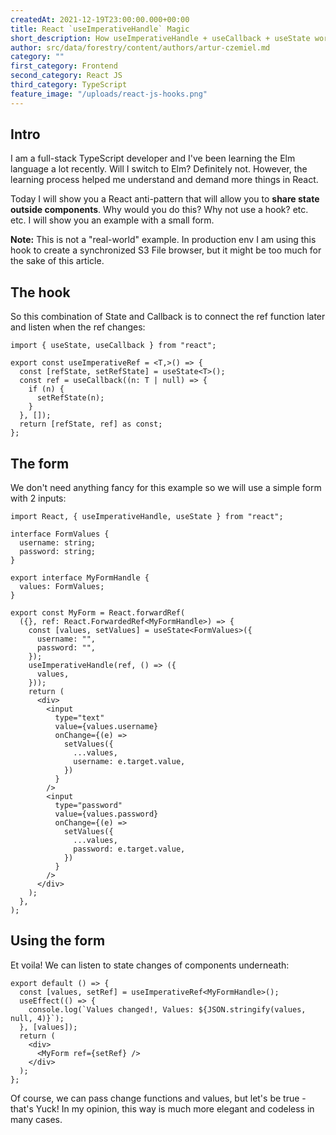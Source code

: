 ```yaml
---
createdAt: 2021-12-19T23:00:00.000+00:00
title: React `useImperativeHandle` Magic
short_description: How useImperativeHandle + useCallback + useState works together.
author: src/data/forestry/content/authors/artur-czemiel.md
category: ""
first_category: Frontend
second_category: React JS
third_category: TypeScript
feature_image: "/uploads/react-js-hooks.png"
---
```


## Intro

I am a full-stack TypeScript developer and I've been learning the Elm language a lot recently. Will I switch to Elm? Definitely not. However, the learning process helped me understand and demand more things in React.

Today I will show you a React anti-pattern that will allow you to **share state outside components**. Why would you do this? Why not use a hook? etc. etc. I will show you an example with a small form.

**Note:** This is not a "real-world" example. In production env I am using this hook to create a synchronized S3 File browser, but it might be too much for the sake of this article.

## The hook

So this combination of State and Callback is to connect the ref function later and listen when the ref changes:

```tsx
import { useState, useCallback } from "react";

export const useImperativeRef = <T,>() => {
  const [refState, setRefState] = useState<T>();
  const ref = useCallback((n: T | null) => {
    if (n) {
      setRefState(n);
    }
  }, []);
  return [refState, ref] as const;
};
```

## The form

We don't need anything fancy for this example so we will use a simple form with 2 inputs:

```tsx
import React, { useImperativeHandle, useState } from "react";

interface FormValues {
  username: string;
  password: string;
}

export interface MyFormHandle {
  values: FormValues;
}

export const MyForm = React.forwardRef(
  ({}, ref: React.ForwardedRef<MyFormHandle>) => {
    const [values, setValues] = useState<FormValues>({
      username: "",
      password: "",
    });
    useImperativeHandle(ref, () => ({
      values,
    }));
    return (
      <div>
        <input
          type="text"
          value={values.username}
          onChange={(e) =>
            setValues({
              ...values,
              username: e.target.value,
            })
          }
        />
        <input
          type="password"
          value={values.password}
          onChange={(e) =>
            setValues({
              ...values,
              password: e.target.value,
            })
          }
        />
      </div>
    );
  },
);
```

## Using the form

Et voila! We can listen to state changes of components underneath:

```tsx
export default () => {
  const [values, setRef] = useImperativeRef<MyFormHandle>();
  useEffect(() => {
    console.log(`Values changed!, Values: ${JSON.stringify(values, null, 4)}`);
  }, [values]);
  return (
    <div>
      <MyForm ref={setRef} />
    </div>
  );
};
```

Of course, we can pass change functions and values, but let's be true - that's Yuck! In my opinion, this way is much more elegant and codeless in many cases.
